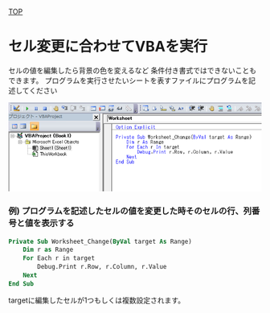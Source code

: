 [TOP](.)

# セル変更に合わせてVBAを実行
セルの値を編集したら背景の色を変えるなど 条件付き書式ではできないこともできます。
プログラムを実行させたいシートを表すファイルにプログラムを記述してください

![Sheet Change](images/SheetChange.png)


### 例) プログラムを記述したセルの値を変更した時そのセルの行、列番号と値を表示する

```vb
Private Sub Worksheet_Change(ByVal target As Range)
    Dim r as Range
    For Each r in target
	    Debug.Print r.Row, r.Column, r.Value
	Next
End Sub
```
targetに編集したセルが1つもしくは複数設定されます。
